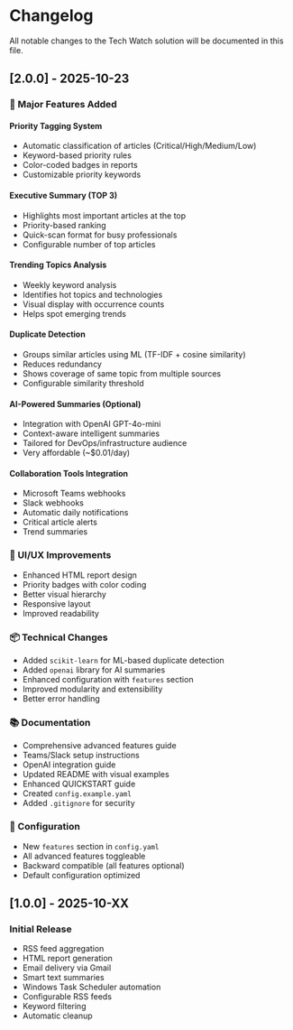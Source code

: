 # Changelog

All notable changes to the Tech Watch solution will be documented in this file.

## [2.0.0] - 2025-10-23

### 🚀 Major Features Added

#### Priority Tagging System
- Automatic classification of articles (Critical/High/Medium/Low)
- Keyword-based priority rules
- Color-coded badges in reports
- Customizable priority keywords

#### Executive Summary (TOP 3)
- Highlights most important articles at the top
- Priority-based ranking
- Quick-scan format for busy professionals
- Configurable number of top articles

#### Trending Topics Analysis
- Weekly keyword analysis
- Identifies hot topics and technologies
- Visual display with occurrence counts
- Helps spot emerging trends

#### Duplicate Detection
- Groups similar articles using ML (TF-IDF + cosine similarity)
- Reduces redundancy
- Shows coverage of same topic from multiple sources
- Configurable similarity threshold

#### AI-Powered Summaries (Optional)
- Integration with OpenAI GPT-4o-mini
- Context-aware intelligent summaries
- Tailored for DevOps/infrastructure audience
- Very affordable (~$0.01/day)

#### Collaboration Tools Integration
- Microsoft Teams webhooks
- Slack webhooks
- Automatic daily notifications
- Critical article alerts
- Trend summaries

### 🎨 UI/UX Improvements
- Enhanced HTML report design
- Priority badges with color coding
- Better visual hierarchy
- Responsive layout
- Improved readability

### 📦 Technical Changes
- Added `scikit-learn` for ML-based duplicate detection
- Added `openai` library for AI summaries
- Enhanced configuration with `features` section
- Improved modularity and extensibility
- Better error handling

### 📚 Documentation
- Comprehensive advanced features guide
- Teams/Slack setup instructions
- OpenAI integration guide
- Updated README with visual examples
- Enhanced QUICKSTART guide
- Created `config.example.yaml`
- Added `.gitignore` for security

### 🔧 Configuration
- New `features` section in `config.yaml`
- All advanced features toggleable
- Backward compatible (all features optional)
- Default configuration optimized

## [1.0.0] - 2025-10-XX

### Initial Release
- RSS feed aggregation
- HTML report generation
- Email delivery via Gmail
- Smart text summaries
- Windows Task Scheduler automation
- Configurable RSS feeds
- Keyword filtering
- Automatic cleanup
